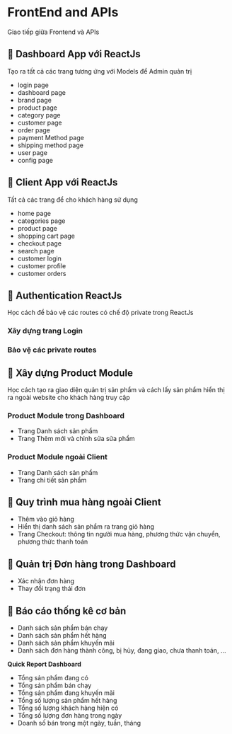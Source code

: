 # FrontEnd and APIs

Giao tiếp giữa Frontend và APIs

## 💛 Dashboard App với ReactJs

Tạo ra tất cả các trang tương ứng với Models để Admin quản trị

- login page
- dashboard page
- brand page
- product page
- category page
- customer page
- order page
- payment Method page
- shipping method page
- user page
- config page

## 💛 Client App với ReactJs

Tất cả các trang để cho khách hàng sử dụng

- home page
- categories page
- product page
- shopping cart page
- checkout page
- search page
- customer login
- customer profile
- customer orders

## 💛 Authentication ReactJs

Học cách để bảo vệ các routes có chế độ private trong ReactJs

### Xây dựng trang Login


### Bảo vệ các private routes


## 💛 Xây dựng Product Module

Học cách tạo ra giao diện quản trị sản phẩm và cách lấy sản phẩm hiển thị ra ngoài website cho khách hàng truy cập

### Product Module trong Dashboard

- Trang Danh sách sản phẩm
- Trang Thêm mới và chỉnh sửa sửa phẩm

### Product Module ngoài Client

- Trang Danh sách sản phẩm
- Trang chi tiết sản phẩm


## 💛 Quy trình mua hàng ngoài Client

- Thêm vào giỏ hàng
- Hiển thị danh sách sản phẩm ra trang giỏ hàng
- Trang Checkout: thông tin người mua hàng, phương thức vận chuyển, phương thức thanh toán

## 💛 Quản trị Đơn hàng trong Dashboard

- Xác nhận đơn hàng
- Thay đổi trạng thái đơn


## 💛 Báo cáo thống kê cơ bản

- Danh sách sản phẩm bán chạy
- Danh sách sản phẩm hết hàng
- Danh sách sản phẩm khuyến mãi
- Danh sách đơn hàng thành công, bị hủy, đang giao, chưa thanh toán, ...

**Quick Report Dashboard**

- Tổng sản phẩm đang có
- Tổng sản phẩm bán chạy
- Tổng sản phẩm đang khuyến mãi
- Tổng số lượng sản phẩm hết hàng
- Tổng số lượng khách hàng hiện có
- Tổng số lượng đơn hàng trong ngày
- Doanh số bán trong một ngày, tuần, tháng